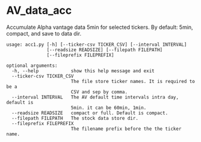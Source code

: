 # AV_data_acc

Accumulate Alpha vantage data 5min for selected tickers. By default: 5min, compact, and save to data dir.
```
usage: acc1.py [-h] [--ticker-csv TICKER_CSV] [--interval INTERVAL]
               [--readsize READSIZE] [--filepath FILEPATH]
               [--fileprefix FILEPREFIX]

optional arguments:
  -h, --help            show this help message and exit
  --ticker-csv TICKER_CSV
                        The file store ticker names. It is required to be a
                        CSV and sep by comma.
  --interval INTERVAL   The AV default time intervals intra day, default is
                        5min. it can be 60min, 1min.
  --readsize READSIZE   compact or full. Default is compact.
  --filepath FILEPATH   The stock data store dir.
  --fileprefix FILEPREFIX
                        The filename prefix before the the ticker name.
```


